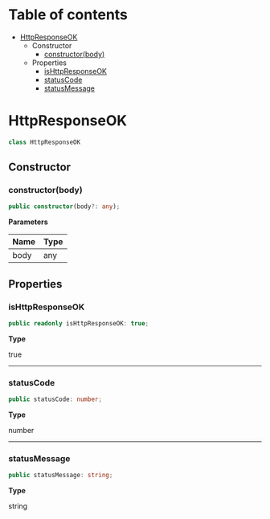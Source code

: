 # Table of contents

* [HttpResponseOK][ClassDeclaration-20]
    * Constructor
        * [constructor(body)][Constructor-13]
    * Properties
        * [isHttpResponseOK][PropertyDeclaration-46]
        * [statusCode][PropertyDeclaration-47]
        * [statusMessage][PropertyDeclaration-48]

# HttpResponseOK

```typescript
class HttpResponseOK
```
## Constructor

### constructor(body)

```typescript
public constructor(body?: any);
```

**Parameters**

| Name | Type |
| ---- | ---- |
| body | any  |

## Properties

### isHttpResponseOK

```typescript
public readonly isHttpResponseOK: true;
```

**Type**

true

----------

### statusCode

```typescript
public statusCode: number;
```

**Type**

number

----------

### statusMessage

```typescript
public statusMessage: string;
```

**Type**

string

[ClassDeclaration-20]: httpresponseok.md#httpresponseok
[Constructor-13]: httpresponseok.md#constructorbody
[PropertyDeclaration-46]: httpresponseok.md#ishttpresponseok
[PropertyDeclaration-47]: httpresponseok.md#statuscode
[PropertyDeclaration-48]: httpresponseok.md#statusmessage